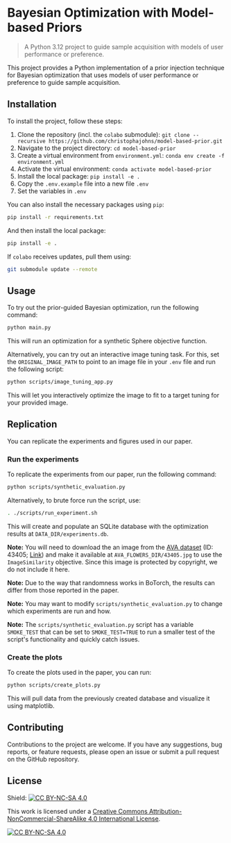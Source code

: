 # Bayesian Optimization with Model-based Priors

> A Python 3.12 project to guide sample acquisition with models of user performance or preference.

This project provides a Python implementation of a prior injection technique for Bayesian optimization that uses models of user performance or preference to guide sample acquisition.

## Installation

To install the project, follow these steps:

1. Clone the repository (incl. the `colabo` submodule): `git clone --recursive https://github.com/christophajohns/model-based-prior.git`
2. Navigate to the project directory: `cd model-based-prior`
3. Create a virtual environment from `environment.yml`: `conda env create -f environment.yml`
4. Activate the virtual environment: `conda activate model-based-prior`
5. Install the local package: `pip install -e .`
6. Copy the `.env.example` file into a new file `.env`
7. Set the variables in `.env`

You can also install the necessary packages using `pip`:

```bash
pip install -r requirements.txt
```

And then install the local package:

```bash
pip install -e .
```

If `colabo` receives updates, pull them using:

```bash
git submodule update --remote
```

## Usage

To try out the prior-guided Bayesian optimization, run the following command:

```bash
python main.py
```

This will run an optimization for a synthetic Sphere objective function.

Alternatively, you can try out an interactive image tuning task. For this, set the `ORIGINAL_IMAGE_PATH` to point to an image file in your `.env` file and run the following script:

```bash
python scripts/image_tuning_app.py
```

This will let you interactively optimize the image to fit to a target tuning for your provided image.

## Replication

You can replicate the experiments and figures used in our paper.

### Run the experiments

To replicate the experiments from our paper, run the following command:

```bash
python scripts/synthetic_evaluation.py
```

Alternatively, to brute force run the script, use:

```bash
. ./scripts/run_experiment.sh
```

This will create and populate an SQLite database with the optimization results at `DATA_DIR/experiments.db`.

**Note:** You will need to download the an image from the [AVA dataset](https://www.kaggle.com/datasets/nicolacarrassi/ava-aesthetic-visual-assessment) (ID: 43405; [Link](http://www.dpchallenge.com/image.php?IMAGE_ID=43405)) and make it available at `AVA_FLOWERS_DIR/43405.jpg` to use the `ImageSimilarity` objective. Since this image is protected by copyright, we do not include it here.

**Note:** Due to the way that randomness works in BoTorch, the results can differ from those reported in the paper.

**Note:** You may want to modify `scripts/synthetic_evaluation.py` to change which experiments are run and how.

**Note:** The `scripts/synthetic_evaluation.py` script has a variable `SMOKE_TEST` that can be set to `SMOKE_TEST=TRUE` to run a smaller test of the script's functionality and quickly catch issues.

### Create the plots

To create the plots used in the paper, you can run:

```bash
python scripts/create_plots.py
```

This will pull data from the previously created database and visualize it using matplotlib.

## Contributing

Contributions to the project are welcome. If you have any suggestions, bug reports, or feature requests, please open an issue or submit a pull request on the GitHub repository.

## License

Shield: [![CC BY-NC-SA 4.0][cc-by-nc-sa-shield]][cc-by-nc-sa]

This work is licensed under a
[Creative Commons Attribution-NonCommercial-ShareAlike 4.0 International License][cc-by-nc-sa].

[![CC BY-NC-SA 4.0][cc-by-nc-sa-image]][cc-by-nc-sa]

[cc-by-nc-sa]: http://creativecommons.org/licenses/by-nc-sa/4.0/
[cc-by-nc-sa-image]: https://licensebuttons.net/l/by-nc-sa/4.0/88x31.png
[cc-by-nc-sa-shield]: https://img.shields.io/badge/License-CC%20BY--NC--SA%204.0-lightgrey.svg

